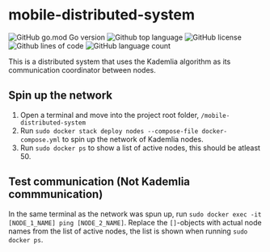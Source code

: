 # mobile-distributed-system
![GitHub go.mod Go version](https://img.shields.io/github/go-mod/go-version/SimonBerghem/mobile-distributed-system)
![Github top language](https://img.shields.io/github/languages/top/SimonBerghem/mobile-distributed-system)
![GitHub license](https://img.shields.io/github/license/SimonBerghem/mobile-distributed-system)
![Github lines of code](https://img.shields.io/tokei/lines/github/SimonBerghem/mobile-distributed-system)
![GitHub language count](https://img.shields.io/github/languages/count/SimonBerghem/mobile-distributed-system)

This is a distributed system that uses the Kademlia algorithm as its communication coordinator between nodes. 

## Spin up the network
1. Open a terminal and move into the project root folder, `/mobile-distributed-system`
2. Run `sudo docker stack deploy nodes --compose-file docker-compose.yml` to spin up the network of Kademlia nodes.
3. Run `sudo docker ps` to show a list of active nodes, this should be atleast 50.

## Test communication (Not Kademlia commmunication)
In the same terminal as the network was spun up, run `sudo docker exec -it [NODE_1_NAME] ping [NODE_2_NAME]`. Replace the `[]`-objects with actual node names from the list of active nodes, the list is shown when running `sudo docker ps`.